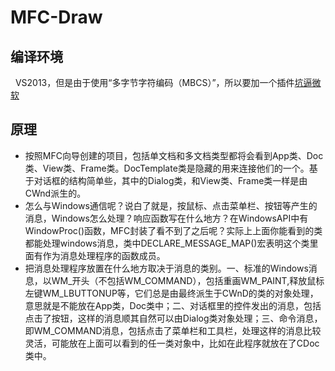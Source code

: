 MFC-Draw
==========
编译环境
----------
   VS2013，但是由于使用“多字节字符编码（MBCS）”，所以要加一个插件[坑逼微软](http://http://blog.csdn.net/shuaihj/article/details/17071351)

原理
----------
* 按照MFC向导创建的项目，包括单文档和多文档类型都将会看到App类、Doc类、View类、Frame类。DocTemplate类是隐藏的用来连接他们的一个。基于对话框的结构简单些，其中的Dialog类，和View类、Frame类一样是由CWnd派生的。
* 怎么与Windows通信呢？说白了就是，按鼠标、点击菜单栏、按钮等产生的消息，Windows怎么处理？响应函数写在什么地方？在WindowsAPI中有WindowProc()函数，MFC封装了看不到了之后呢？实际上上面你能看到的类都能处理windows消息，类中DECLARE_MESSAGE_MAP()宏表明这个类里面有作为消息处理程序的函数成员。
* 把消息处理程序放置在什么地方取决于消息的类别。一、标准的Windows消息，以WM_开头（不包括WM_COMMAND），包括重画WM_PAINT,释放鼠标左键WM_LBUTTONUP等，它们总是由最终派生于CWnD的类的对象处理，意思就是不能放在App类，Doc类中；二、对话框里的控件发出的消息，包括点击了按钮，这样的消息顺其自然可以由Dialog类对象处理；三、命令消息，即WM_COMMAND消息，包括点击了菜单栏和工具栏，处理这样的消息比较灵活，可能放在上面可以看到的任一类对象中，比如在此程序就放在了CDoc类中。
